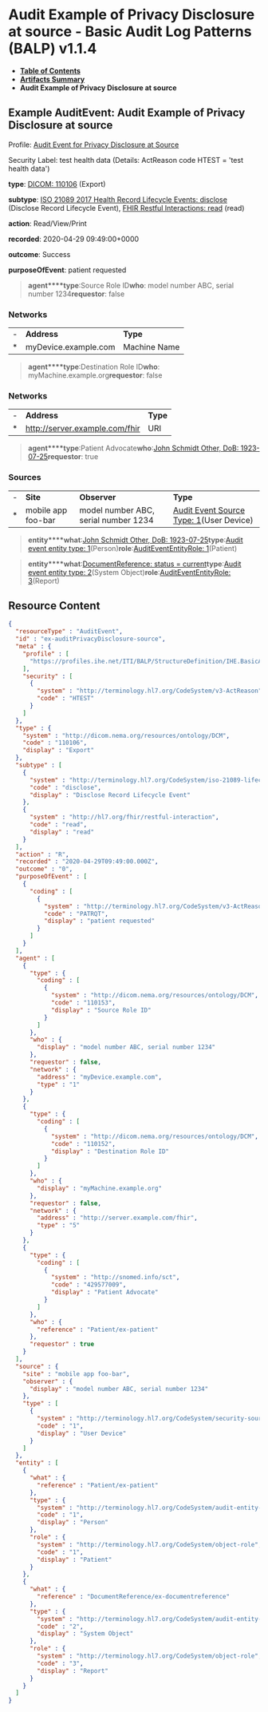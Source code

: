 # Audit Example of Privacy Disclosure at source - Basic Audit Log Patterns (BALP) v1.1.4

* [**Table of Contents**](toc.md)
* [**Artifacts Summary**](artifacts.md)
* **Audit Example of Privacy Disclosure at source**

## Example AuditEvent: Audit Example of Privacy Disclosure at source

Profile: [Audit Event for Privacy Disclosure at Source](StructureDefinition-IHE.BasicAudit.PrivacyDisclosure.Source.md)

Security Label: test health data (Details: ActReason code HTEST = 'test health data')

**type**: [DICOM: 110106](http://hl7.org/fhir/R4/codesystem-dicom-dcim.html#dicom-dcim-110106) (Export)

**subtype**: [ISO 21089 2017 Health Record Lifecycle Events: disclose](http://terminology.hl7.org/6.5.0/CodeSystem-iso-21089-lifecycle.html#iso-21089-lifecycle-disclose) (Disclose Record Lifecycle Event), [FHIR Restful Interactions: read](http://hl7.org/fhir/R4/codesystem-restful-interaction.html#restful-interaction-read) (read)

**action**: Read/View/Print

**recorded**: 2020-04-29 09:49:00+0000

**outcome**: Success

**purposeOfEvent**: patient requested

> **agent****type**:Source Role ID**who**: model number ABC, serial number 1234**requestor**: false

### Networks

| | | |
| :--- | :--- | :--- |
| - | **Address** | **Type** |
| * | myDevice.example.com | Machine Name |


> **agent****type**:Destination Role ID**who**: myMachine.example.org**requestor**: false

### Networks

| | | |
| :--- | :--- | :--- |
| - | **Address** | **Type** |
| * | http://server.example.com/fhir | URI |


> **agent****type**:Patient Advocate**who**:[John Schmidt Other, DoB: 1923-07-25](Patient-ex-patient.md)**requestor**: true

### Sources

| | | | |
| :--- | :--- | :--- | :--- |
| - | **Site** | **Observer** | **Type** |
| * | mobile app foo-bar | model number ABC, serial number 1234 | [Audit Event Source Type: 1](http://terminology.hl7.org/6.5.0/CodeSystem-security-source-type.html#security-source-type-1)(User Device) |

> **entity****what**:[John Schmidt Other, DoB: 1923-07-25](Patient-ex-patient.md)**type**:[Audit event entity type: 1](http://terminology.hl7.org/6.5.0/CodeSystem-audit-entity-type.html#audit-entity-type-1)(Person)**role**:[AuditEventEntityRole: 1](http://terminology.hl7.org/6.5.0/CodeSystem-object-role.html#object-role-1)(Patient)

> **entity****what**:[DocumentReference: status = current](DocumentReference-ex-documentreference.md)**type**:[Audit event entity type: 2](http://terminology.hl7.org/6.5.0/CodeSystem-audit-entity-type.html#audit-entity-type-2)(System Object)**role**:[AuditEventEntityRole: 3](http://terminology.hl7.org/6.5.0/CodeSystem-object-role.html#object-role-3)(Report)



## Resource Content

```json
{
  "resourceType" : "AuditEvent",
  "id" : "ex-auditPrivacyDisclosure-source",
  "meta" : {
    "profile" : [
      "https://profiles.ihe.net/ITI/BALP/StructureDefinition/IHE.BasicAudit.PrivacyDisclosure.Source"
    ],
    "security" : [
      {
        "system" : "http://terminology.hl7.org/CodeSystem/v3-ActReason",
        "code" : "HTEST"
      }
    ]
  },
  "type" : {
    "system" : "http://dicom.nema.org/resources/ontology/DCM",
    "code" : "110106",
    "display" : "Export"
  },
  "subtype" : [
    {
      "system" : "http://terminology.hl7.org/CodeSystem/iso-21089-lifecycle",
      "code" : "disclose",
      "display" : "Disclose Record Lifecycle Event"
    },
    {
      "system" : "http://hl7.org/fhir/restful-interaction",
      "code" : "read",
      "display" : "read"
    }
  ],
  "action" : "R",
  "recorded" : "2020-04-29T09:49:00.000Z",
  "outcome" : "0",
  "purposeOfEvent" : [
    {
      "coding" : [
        {
          "system" : "http://terminology.hl7.org/CodeSystem/v3-ActReason",
          "code" : "PATRQT",
          "display" : "patient requested"
        }
      ]
    }
  ],
  "agent" : [
    {
      "type" : {
        "coding" : [
          {
            "system" : "http://dicom.nema.org/resources/ontology/DCM",
            "code" : "110153",
            "display" : "Source Role ID"
          }
        ]
      },
      "who" : {
        "display" : "model number ABC, serial number 1234"
      },
      "requestor" : false,
      "network" : {
        "address" : "myDevice.example.com",
        "type" : "1"
      }
    },
    {
      "type" : {
        "coding" : [
          {
            "system" : "http://dicom.nema.org/resources/ontology/DCM",
            "code" : "110152",
            "display" : "Destination Role ID"
          }
        ]
      },
      "who" : {
        "display" : "myMachine.example.org"
      },
      "requestor" : false,
      "network" : {
        "address" : "http://server.example.com/fhir",
        "type" : "5"
      }
    },
    {
      "type" : {
        "coding" : [
          {
            "system" : "http://snomed.info/sct",
            "code" : "429577009",
            "display" : "Patient Advocate"
          }
        ]
      },
      "who" : {
        "reference" : "Patient/ex-patient"
      },
      "requestor" : true
    }
  ],
  "source" : {
    "site" : "mobile app foo-bar",
    "observer" : {
      "display" : "model number ABC, serial number 1234"
    },
    "type" : [
      {
        "system" : "http://terminology.hl7.org/CodeSystem/security-source-type",
        "code" : "1",
        "display" : "User Device"
      }
    ]
  },
  "entity" : [
    {
      "what" : {
        "reference" : "Patient/ex-patient"
      },
      "type" : {
        "system" : "http://terminology.hl7.org/CodeSystem/audit-entity-type",
        "code" : "1",
        "display" : "Person"
      },
      "role" : {
        "system" : "http://terminology.hl7.org/CodeSystem/object-role",
        "code" : "1",
        "display" : "Patient"
      }
    },
    {
      "what" : {
        "reference" : "DocumentReference/ex-documentreference"
      },
      "type" : {
        "system" : "http://terminology.hl7.org/CodeSystem/audit-entity-type",
        "code" : "2",
        "display" : "System Object"
      },
      "role" : {
        "system" : "http://terminology.hl7.org/CodeSystem/object-role",
        "code" : "3",
        "display" : "Report"
      }
    }
  ]
}

```
